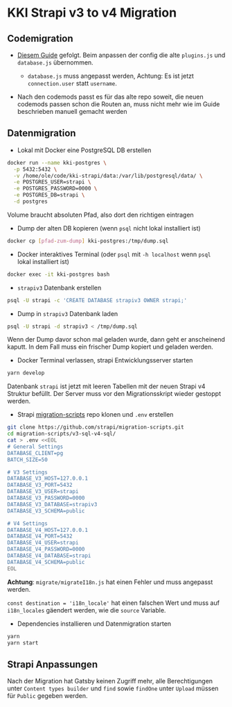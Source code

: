 # KKI Strapi v3 to v4 Migration

## Codemigration

- [Diesem Guide](https://strapi.io/blog/how-to-migrate-from-strapi-v3-to-v4-walkthrough) gefolgt. Beim anpassen der config die alte `plugins.js` und `database.js` übernommen.

  - `database.js` muss angepasst werden, Achtung: Es ist jetzt `connection.user` statt `username`.

- Nach den codemods passt es für das alte repo soweit, die neuen codemods passen schon die Routen an, muss nicht mehr wie im Guide beschrieben manuell gemacht werden

## Datenmigration

- Lokal mit Docker eine PostgreSQL DB erstellen

```sh
docker run --name kki-postgres \
  -p 5432:5432 \
  -v /home/ole/code/kki-strapi/data:/var/lib/postgresql/data/ \
  -e POSTGRES_USER=strapi \
  -e POSTGRES_PASSWORD=0000 \
  -e POSTGRES_DB=strapi \
  -d postgres
```

Volume braucht absoluten Pfad, also dort den richtigen eintragen

- Dump der alten DB kopieren (wenn `psql` nicht lokal installiert ist)

```sh
docker cp [pfad-zum-dump] kki-postgres:/tmp/dump.sql
```

- Docker interaktives Terminal (oder `psql` mit `-h localhost` wenn `psql` lokal installiert ist)

```sh
docker exec -it kki-postgres bash
```

- `strapiv3` Datenbank erstellen

```sh
psql -U strapi -c 'CREATE DATABASE strapiv3 OWNER strapi;'
```

- Dump in `strapiv3` Datenbank laden

```sh
psql -U strapi -d strapiv3 < /tmp/dump.sql
```

Wenn der Dump davor schon mal geladen wurde, dann geht er anscheinend kaputt. In dem Fall muss ein frischer Dump kopiert und geladen werden.

- Docker Terminal verlassen, strapi Entwicklungsserver starten

```sh
yarn develop
```

Datenbank `strapi` ist jetzt mit leeren Tabellen mit der neuen Strapi v4 Struktur befüllt. Der Server muss vor den Migrationsskript wieder gestoppt werden.

- Strapi [migration-scripts](https://github.com/strapi/migration-scripts) repo klonen und `.env` erstellen

```sh
git clone https://github.com/strapi/migration-scripts.git
cd migration-scripts/v3-sql-v4-sql/
cat > .env <<EOL
# General Settings
DATABASE_CLIENT=pg
BATCH_SIZE=50

# V3 Settings
DATABASE_V3_HOST=127.0.0.1
DATABASE_V3_PORT=5432
DATABASE_V3_USER=strapi
DATABASE_V3_PASSWORD=0000
DATABASE_V3_DATABASE=strapiv3
DATABASE_V3_SCHEMA=public

# V4 Settings
DATABASE_V4_HOST=127.0.0.1
DATABASE_V4_PORT=5432
DATABASE_V4_USER=strapi
DATABASE_V4_PASSWORD=0000
DATABASE_V4_DATABASE=strapi
DATABASE_V4_SCHEMA=public
EOL
```

**Achtung**: `migrate/migrateI18n.js` hat einen Fehler und muss angepasst werden.

`const destination = 'i18n_locale'` hat einen falschen Wert und muss auf `i18n_locales` gäendert werden, wie die `source` Variable.

- Dependencies installieren und Datenmigration starten

```sh
yarn
yarn start
```

## Strapi Anpassungen

Nach der Migration hat Gatsby keinen Zugriff mehr, alle Berechtigungen unter `Content types builder` und `find` sowie `findOne` unter `Upload` müssen für `Public` gegeben werden.

